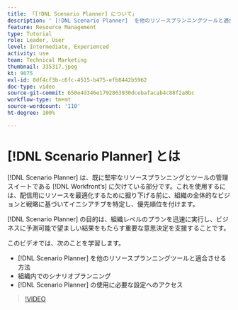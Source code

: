 ```yaml
---
title: 「[!DNL Scenario Planner] について」
description: ' [!DNL Scenario Planner]  を他のリソースプランニングツールと適合させる方法について説明します。次に、 [!DNL Scenario Planner] の設定方法について説明します。'
feature: Resource Management
type: Tutorial
role: Leader, User
level: Intermediate, Experienced
activity: use
team: Technical Marketing
thumbnail: 335317.jpeg
kt: 9075
exl-id: 8df4cf3b-c6fc-4515-b475-efb8442b5962
doc-type: video
source-git-commit: 650e4d346e1792863930dcebafacab4c88f2a8bc
workflow-type: tm+mt
source-wordcount: '110'
ht-degree: 100%

---
```


# [!DNL Scenario Planner] とは

[!DNL Scenario Planner] は、既に堅牢なリソースプランニングとツールの管理スイートである [!DNL Workfront’s] に欠けている部分です。これを使用するには、配信用にリソースを最適化するために掘り下げる前に、組織の全体的なビジョンと戦略に基づいてイニシアチブを特定し、優先順位を付けます。

[!DNL Scenario Planner] の目的は、組織レベルのプランを迅速に実行し、ビジネスに予測可能で望ましい結果をもたらす重要な意思決定を支援することです。

このビデオでは、次のことを学習します。

* [!DNL Scenario Planner] を他のリソースプランニングツールと適合させる方法
* 組織内でのシナリオプランニング
* [!DNL Scenario Planner] の使用に必要な設定へのアクセス

>[!VIDEO](https://video.tv.adobe.com/v/335317/?quality=12&learn=on)

